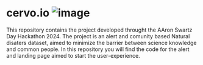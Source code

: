 # cervo.io ![image](https://github.com/user-attachments/assets/421e4bb4-df18-4e9e-96c4-719a5fa6042d)

This repository contains the project developed throught the AAron Swartz Day Hackathon 2024. The project is an alert and comunity based Natural disaters dataset, aimed to minimize the barrier between science knowledge and common people. In this repository you will find the code for the alert and landing page aimed to start the user-experience.

